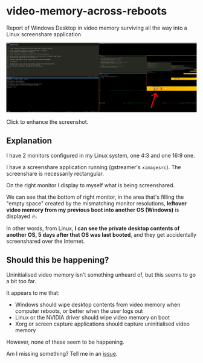 # video-memory-across-reboots

Report of Windows Desktop in video memory surviving all the way into a Linux screenshare application

![](screenshot-linux-windows-video-memory.png)

Click to enhance the screenshot.

## Explanation

I have 2 monitors configured in my Linux system, one 4:3 and one 16:9 one.

I have a screenshare application running (gstreamer's `ximagesrc`).
The screenshare is necessarily rectangular.

On the right monitor I display to myself what is being screenshared.

We can see that the bottom of right monitor, in the area that's filling the "empty space"
created by the mismatching monitor resolutions,
**leftover video memory from my previous boot into another OS (Windows)**
is displayed 🔥.

In other words, from Linux, **I can see the private desktop contents
of another OS, 5 days after that OS was last booted**,
and they get accidentally screenshared over the Internet.


## Should this be happening?

Uninitialised video memory isn't something unheard of, but this seems to go a bit too far.

It appears to me that:

* Windows should wipe desktop contents from video memory when computer reboots, or better when the user logs out
* Linux or the NVIDIA driver should wipe video memory on boot
* Xorg or screen capture applications should capture uninitialised video memory

However, none of these seem to be happening.

Am I missing something? Tell me in an [issue](https://github.com/nh2/video-memory-across-reboots/issues).
